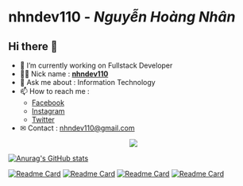 # **nhndev110** - _Nguyễn Hoàng Nhân_

## Hi there 👋

-   🔭 I’m currently working on Fullstack Developer
-   👨‍💻 Nick name : [**nhndev110**](https://github.com/nhndev110)
-   💬 Ask me about : Information Technology
-   📫 How to reach me :
    -   [Facebook](https://www.facebook.com/nhndev110)
    -   [Instagram](https://www.instagram.com/nhndev110)
    -   [Twitter](https://twitter.com/nhndev110)
-   ✉ Contact : nhndev110@gmail.com

<p align="center">
  <a href="https://github.com/nhndev110">
    <img src="https://skillicons.dev/icons?i=html,css,js,jquery,php&perline=5" />
  </a>
</p>

[![Anurag's GitHub stats](https://github-readme-stats.vercel.app/api?username=nhndev110&show_icons=true&theme=dark)](https://github.com/nhndev110)

[![Readme Card](https://github-readme-stats.vercel.app/api/pin/?username=nhndev110&show_icons=true&theme=dark&repo=Ecommerce-MOBILE-SELLING-Website)](https://github.com/nhndev110/Ecommerce-MOBILE-SELLING-Website)
[![Readme Card](https://github-readme-stats.vercel.app/api/pin/?username=nhndev110&show_icons=true&theme=dark&repo=Food-Restaurant-Website)](https://github.com/nhndev110/Food-Restaurant-Website)
[![Readme Card](https://github-readme-stats.vercel.app/api/pin/?username=nhndev110&show_icons=true&theme=dark&repo=Tour-Travel-Agency-Website)](https://github.com/nhndev110/Tour-Travel-Agency-Website)
[![Readme Card](https://github-readme-stats.vercel.app/api/pin/?username=nhndev110&show_icons=true&theme=dark&repo=Customize-The-Band-W3)](https://github.com/nhndev110/Customize-The-Band-W3)
